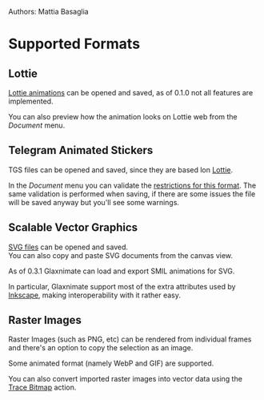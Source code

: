 Authors: Mattia Basaglia

# Supported Formats

## Lottie

[Lottie animations](http://airbnb.io/lottie/) can be opened and saved, as of 0.1.0 not all features are implemented.

You can also preview how the animation looks on Lottie web from the *Document* menu.

## Telegram Animated Stickers

TGS files can be opened and saved, since they are based lon [Lottie](#lottie).

In the *Document* menu you can validate the [restrictions for this format](https://core.telegram.org/animated_stickers).
The same validation is performed when saving, if there are some issues the file will be saved anyway but you'll see some warnings.

## Scalable Vector Graphics

[SVG files](https://developer.mozilla.org/en-US/docs/Web/SVG) can be opened and saved.<br/>
You can also copy and paste SVG documents from the canvas view.

As of 0.3.1 Glaxnimate can load and export SMIL animations for SVG.

In particular, Glaxnimate support most of the extra attributes used by [Inkscape](https://inkscape.org/),
making interoperability with it rather easy.

## Raster Images

Raster Images (such as PNG, etc) can be rendered from individual frames and there's
an option to copy the selection as an image.

Some animated format (namely WebP and GIF) are supported.

You can also convert imported raster images into vector data using the [Trace Bitmap](/manual/ui/dialogs.md#trace-bitmap) action.
